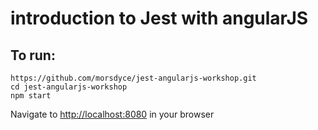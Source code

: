 # introduction to Jest with angularJS

## To run:

```
https://github.com/morsdyce/jest-angularjs-workshop.git
cd jest-angularjs-workshop
npm start
```

Navigate to [http://localhost:8080](http://localhost:8080) in your browser
